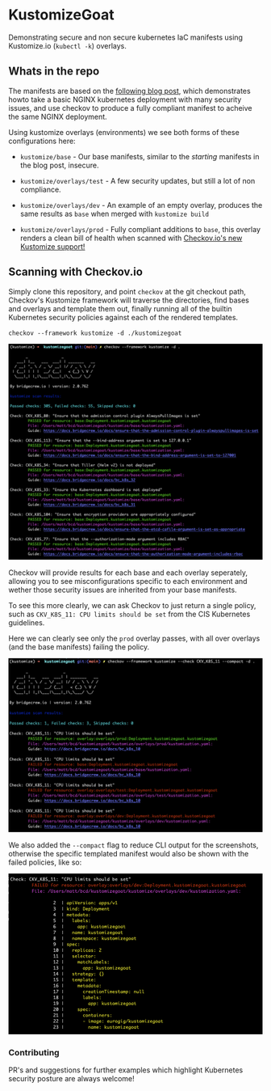 # KustomizeGoat 

Demonstrating secure and non secure kubernetes IaC manifests using Kustomize.io (`kubectl -k`) overlays.

## Whats in the repo

The manifests are based on the [following blog post](https://bridgecrew.io/blog/creating-a-secure-kubernetes-nginx-deployment-using-checkov/), which demonstrates howto take a basic NGINX kubernetes deployment with many security issues, and use checkov to produce a fully compliant manifest to acheive the same NGINX deployment.

Using kustomize overlays (environments) we see both forms of these configurations here:

* `kustomize/base` - Our base manifests, similar to the *starting* manifests in the blog post, insecure.

* `kustomize/overlays/test` - A few security updates, but still a lot of non compliance.

* `kustomize/overlays/dev` -  An example of an empty overlay, produces the same results as `base` when merged with `kustomize build`

* `kustomize/overlays/prod` - Fully compliant additions to `base`, this overlay renders a clean bill of health when scanned with [Checkov.io's new Kustomize support!](https://www.checkov.io/7.Scan%20Examples/Kustomize.html)

## Scanning with Checkov.io

Simply clone this repository, and point `checkov` at the git checkout path, Checkov's Kustomize framework will traverse the directories, find bases and overlays and template them out, finally running all of the builtin Kubernetes security policies against each of the rendered templates.

```
checkov --framework kustomize -d ./kustomizegoat
```

![Checkov Kustomize Output](/images/checkov-kustomize-1.png)

Checkov will provide results for each base and each overlay seperately, allowing you to see misconfigurations specific to each environment and wether those security issues are inherited from your base manifests.

To see this more clearly, we can ask Checkov to just return a single policy, such as `CKV_K8S_11: CPU limits should be set` from the CIS Kubernetes guidelines.

Here we can clearly see only the `prod` overlay passes, with all over overlays (and the base manifests) failing the policy.


![Checkov Kustomize Output](/images/checkov-kustomize-2.png)

We also added the `--compact` flag to reduce CLI output for the screenshots, otherwise the specific templated manifest would also be shown with the failed policies, like so:

![Checkov Kustomize Output](/images/checkov-kustomize-3.png)

### Contributing

PR's and suggestions for further examples which highlight Kubernetes security posture are always welcome! 



